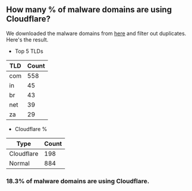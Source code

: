 ## How many % of malware domains are using Cloudflare?


We downloaded the malware domains from [here](https://urlhaus.abuse.ch) and filter out duplicates.
Here's the result.


[//]: # (start replacement)


- Top 5 TLDs

| TLD | Count |
| --- | --- |
| com | 558 |
| in | 45 |
| br | 43 |
| net | 39 |
| za | 29 |


- Cloudflare %

| Type | Count |
| --- | --- |
| Cloudflare | 198 |
| Normal | 884 |


### 18.3% of malware domains are using Cloudflare.